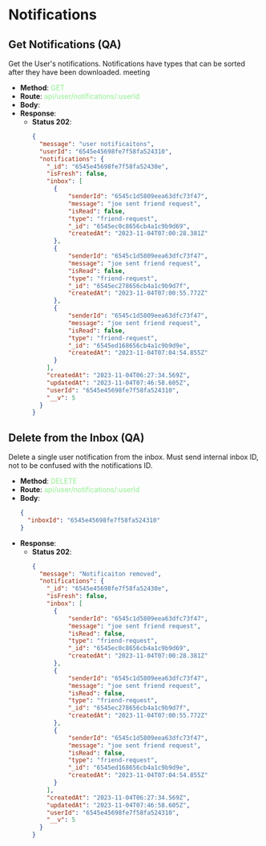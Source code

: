 # Notifications
## Get Notifications (QA)
Get the User's notifications. Notifications have types that can be sorted after they have been downloaded.
meeting
- **Method**: <span style="color:lightgreen">GET</span>
- **Route**: <span style="color:lightgreen">api/user/notifications/:userId</span>
- **Body**:
- **Response**:
    - **Status 202**:
      ```json
      {
        "message": "user notificaitons",
        "userId": "6545e45698fe7f58fa524310",
        "notifications": {
          "_id": "6545e45698fe7f58fa52430e",
          "isFresh": false,
          "inbox": [
            {
                "senderId": "6545c1d5809eea63dfc73f47",
                "message": "joe sent friend request",
                "isRead": false,
                "type": "friend-request",
                "_id": "6545ec0c8656cb4a1c9b9d69",
                "createdAt": "2023-11-04T07:00:28.381Z"
            },
            {
                "senderId": "6545c1d5809eea63dfc73f47",
                "message": "joe sent friend request",
                "isRead": false,
                "type": "friend-request",
                "_id": "6545ec278656cb4a1c9b9d7f",
                "createdAt": "2023-11-04T07:00:55.772Z"
            },
            {
                "senderId": "6545c1d5809eea63dfc73f47",
                "message": "joe sent friend request",
                "isRead": false,
                "type": "friend-request",
                "_id": "6545ed168656cb4a1c9b9d9e",
                "createdAt": "2023-11-04T07:04:54.855Z"
            }
          ],
          "createdAt": "2023-11-04T06:27:34.569Z",
          "updatedAt": "2023-11-04T07:46:58.605Z",
          "userId": "6545e45698fe7f58fa524310",
          "__v": 5
        }
      }
      ```

## Delete from the Inbox (QA)
Delete a single user notification from the inbox. Must send internal inbox ID, not to be confused with the notifications ID.
- **Method**: <span style="color:lightgreen">DELETE</span>
- **Route**: <span style="color:lightgreen">api/user/notifications/:userId</span>
- **Body**:
  ```json
  {
    "inboxId": "6545e45698fe7f58fa524310"
  }
  ```
- **Response**:
    - **Status 202**:
      ```json
      {
        "message": "Notificaiton removed",
        "notifications": {
          "_id": "6545e45698fe7f58fa52430e",
          "isFresh": false,
          "inbox": [
            {
                "senderId": "6545c1d5809eea63dfc73f47",
                "message": "joe sent friend request",
                "isRead": false,
                "type": "friend-request",
                "_id": "6545ec0c8656cb4a1c9b9d69",
                "createdAt": "2023-11-04T07:00:28.381Z"
            },
            {
                "senderId": "6545c1d5809eea63dfc73f47",
                "message": "joe sent friend request",
                "isRead": false,
                "type": "friend-request",
                "_id": "6545ec278656cb4a1c9b9d7f",
                "createdAt": "2023-11-04T07:00:55.772Z"
            },
            {
                "senderId": "6545c1d5809eea63dfc73f47",
                "message": "joe sent friend request",
                "isRead": false,
                "type": "friend-request",
                "_id": "6545ed168656cb4a1c9b9d9e",
                "createdAt": "2023-11-04T07:04:54.855Z"
            }
          ],
          "createdAt": "2023-11-04T06:27:34.569Z",
          "updatedAt": "2023-11-04T07:46:58.605Z",
          "userId": "6545e45698fe7f58fa524310",
          "__v": 5
        }
      }
      ```